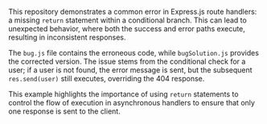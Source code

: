 This repository demonstrates a common error in Express.js route handlers: a missing `return` statement within a conditional branch.  This can lead to unexpected behavior, where both the success and error paths execute, resulting in inconsistent responses.

The `bug.js` file contains the erroneous code, while `bugSolution.js` provides the corrected version.  The issue stems from the conditional check for a user; if a user is not found, the error message is sent, but the subsequent `res.send(user)` still executes, overriding the 404 response.

This example highlights the importance of using `return` statements to control the flow of execution in asynchronous handlers to ensure that only one response is sent to the client.